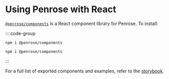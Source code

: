 # Using Penrose with React

[`@penrose/components`](https://www.npmjs.com/package/@penrose/components) is a React component library for Penrose. To install:

::: code-group

```shell [Npm]
npm i @penrose/components
```

```shell [Yarn]
npm i @penrose/components
```

:::

For a full list of exported components and examples, refer to the [storybook](https://penrose.github.io/penrose/storybook/).
